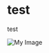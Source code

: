 # test
test

![My Image](https://uc86c7b6c89435c92cefdd5a7f48.previews.dropboxusercontent.com/p/thumb/ABskzj6uglsjDWvxvtPfoVOhW-n65veoJMqqEjiAFBC9xWzX55okzjAVDzuwo0VmEsUTqiNbQLSQ4S80KD7VAk7lsjaM1ITvI7UWg7z_PFdzTZlD_FTHybl9KAmxyLgIE_qzChcfsDieGX4ZEcK35li8UbMccDsFOUOOQdJK9e2cfJy-kWtXdhlBp8Ao1kfGO2iJUI6uQ_cwUSdeIYzEw0Vj4v04UXSOSgtFMVD573Rr5CFQRE9xCC1sXEkvomJmo03Ce9KeY0GHy8C_8-_jTHSTDBrhztaskUIbZjXQHuvj0U6mK0jWIVXpGdiQPdWnpT-VveWl0eCWhOfzh12U_P0vt5EYuZncTHtj1xYRhtmqOZCnp42ibzb558Bum569qP1mGQR9J3cDSzEF9ld6C73pFeAKtgoKQtcSIDOeD1CTLA/p.png)
